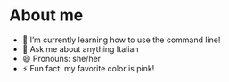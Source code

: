 # About me


- 🌱 I’m currently learning how to use the command line!
- 💬 Ask me about anything Italian
- 😄 Pronouns: she/her
- ⚡ Fun fact: my favorite color is pink!

